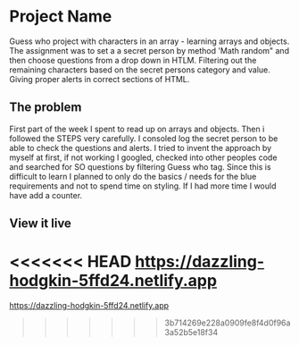 # Project Name
Guess who project with characters in an array - learning arrays and objects.
The assignment was to set a a secret person by method 'Math random" and then choose questions from a drop down in HTLM. Filtering out the remaining characters based on the secret persons category and value. Giving proper alerts in correct sections of HTML.

## The problem
First part of the week I spent to read up on arrays and objects. Then i followed the STEPS very carefully. I consoled log the secret person to be able to check the questions and alerts.
I tried to invent the approach by myself at first, if not working I googled, checked into other peoples code and searched for SO questions by filtering Guess who tag.
Since this is difficult to learn I planned to only do the basics / needs for the blue requirements and not to spend time on styling.
If I had more time I would have add a counter.

## View it live
<<<<<<< HEAD
https://dazzling-hodgkin-5ffd24.netlify.app
=======
https://dazzling-hodgkin-5ffd24.netlify.app
>>>>>>> 3b714269e228a0909fe8f4d0f96a3a52b5e18f34
